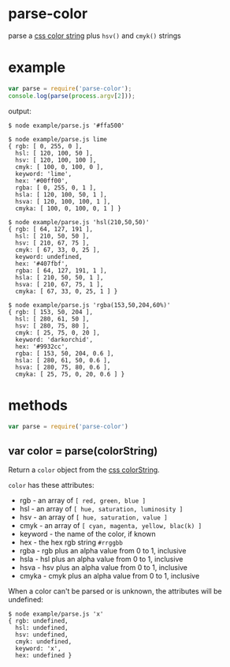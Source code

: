 # parse-color

parse a [css color string](https://developer.mozilla.org/en-US/docs/Web/CSS/color_value)
plus `hsv()` and `cmyk()` strings

# example

``` js
var parse = require('parse-color');
console.log(parse(process.argv[2]));
```

output:

```
$ node example/parse.js '#ffa500'
```

```
$ node example/parse.js lime
{ rgb: [ 0, 255, 0 ],
  hsl: [ 120, 100, 50 ],
  hsv: [ 120, 100, 100 ],
  cmyk: [ 100, 0, 100, 0 ],
  keyword: 'lime',
  hex: '#00ff00',
  rgba: [ 0, 255, 0, 1 ],
  hsla: [ 120, 100, 50, 1 ],
  hsva: [ 120, 100, 100, 1 ],
  cmyka: [ 100, 0, 100, 0, 1 ] }
```

```
$ node example/parse.js 'hsl(210,50,50)'
{ rgb: [ 64, 127, 191 ],
  hsl: [ 210, 50, 50 ],
  hsv: [ 210, 67, 75 ],
  cmyk: [ 67, 33, 0, 25 ],
  keyword: undefined,
  hex: '#407fbf',
  rgba: [ 64, 127, 191, 1 ],
  hsla: [ 210, 50, 50, 1 ],
  hsva: [ 210, 67, 75, 1 ],
  cmyka: [ 67, 33, 0, 25, 1 ] }
```

```
$ node example/parse.js 'rgba(153,50,204,60%)'
{ rgb: [ 153, 50, 204 ],
  hsl: [ 280, 61, 50 ],
  hsv: [ 280, 75, 80 ],
  cmyk: [ 25, 75, 0, 20 ],
  keyword: 'darkorchid',
  hex: '#9932cc',
  rgba: [ 153, 50, 204, 0.6 ],
  hsla: [ 280, 61, 50, 0.6 ],
  hsva: [ 280, 75, 80, 0.6 ],
  cmyka: [ 25, 75, 0, 20, 0.6 ] }
```

# methods

``` js
var parse = require('parse-color')
```

## var color = parse(colorString)

Return a `color` object from the
[css colorString](https://developer.mozilla.org/en-US/docs/Web/CSS/color_value).

`color` has these attributes:

* rgb - an array of `[ red, green, blue ]`
* hsl - an array of `[ hue, saturation, luminosity ]`
* hsv - an array of `[ hue, saturation, value ]`
* cmyk - an array of `[ cyan, magenta, yellow, blac(k) ]`
* keyword - the name of the color, if known
* hex - the hex rgb string `#rrggbb`
* rgba - rgb plus an alpha value from 0 to 1, inclusive
* hsla - hsl plus an alpha value from 0 to 1, inclusive
* hsva - hsv plus an alpha value from 0 to 1, inclusive
* cmyka - cmyk plus an alpha value from 0 to 1, inclusive

When a color can't be parsed or is unknown, the attributes will be undefined:

```
$ node example/parse.js 'x'
{ rgb: undefined,
  hsl: undefined,
  hsv: undefined,
  cmyk: undefined,
  keyword: 'x',
  hex: undefined }
```

